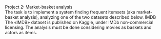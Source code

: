 Project 2: Market-basket analysis <br>
The task is to implement a system finding frequent itemsets (aka market-basket analysis), analyzing one of the two datasets described below.
IMDB
The «IMDB» dataset is published on Kaggle, under IMDb non-commercial licensing. The analysis must be done considering movies as baskets and actors as items.
